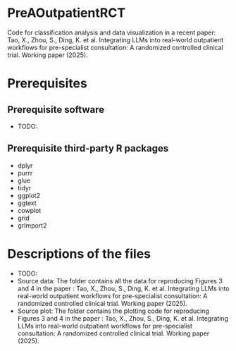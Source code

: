 # PreAOutpatientRCT

Code for classification analysis and data visualization in a recent paper: Tao, X., Zhou, S., Ding, K. et al. Integrating LLMs into real-world outpatient workflows for pre-specialist consultation: A randomized controlled clinical trial. Working paper (2025). 

# Prerequisites
## Prerequisite software 
* TODO:
## Prerequisite third-party R packages
* dplyr
* purrr
* glue
* tidyr
* ggplot2
* ggtext
* cowplot
* grid
* grImport2

# Descriptions of the files
* TODO:
* Source data: The folder contains all the data for reproducing Figures 3 and 4 in the paper : Tao, X., Zhou, S., Ding, K. et al. Integrating LLMs into real-world outpatient workflows for pre-specialist consultation: A randomized controlled clinical trial. Working paper (2025). 
* Source plot: The folder contains the plotting code for reproducing Figures 3 and 4 in the paper : Tao, X., Zhou, S., Ding, K. et al. Integrating LLMs into real-world outpatient workflows for pre-specialist consultation: A randomized controlled clinical trial. Working paper (2025). 
